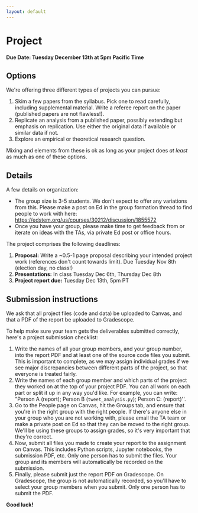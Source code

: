 ```yaml
---
layout: default
---
```

# Project

**Due Date: Tuesday December 13th at 5pm Pacific Time**

## Options

We're offering three different types of projects you can pursue:

1. Skim a few papers from the syllabus. Pick one to read carefully, including supplemental material. Write a referee report on the paper 
   (published papers are not flawless!).
2. Replicate an analysis from a published paper, possibly extending but emphasis on replication. Use either the original data if available
   or similar data if not.
3. Explore an empirical or theoretical research question.

Mixing and elements from these is ok as long as your project does _at least_ as much as one of these options.
   
## Details

A few details on organization:
- The group size is 3-5 students. We don't expect to offer any variations from this. Please make a post on Ed in the group formation thread 
  to find people to work with here: https://edstem.org/us/courses/30212/discussion/1855572
- Once you have your group, please make time to get feedback from or iterate on ideas with the TAs, via private Ed post or office hours.

The project comprises the following deadlines:
1. **Proposal:** Write a ~0.5-1 page proposal describing your intended project work (references don't count towards limit). Due Tuesday Nov 8th (election day, no class!)
2. **Presentations:** In class Tuesday Dec 6th, Thursday Dec 8th
3. **Project report due:** Tuesday Dec 13th, 5pm PT 

## Submission instructions

We ask that all project files (code and data) be uploaded to Canvas, and that a PDF of the report be uploaded to Gradescope.

To help make sure your team gets the deliverables submitted correctly, here's a project submission checklist:   

1. Write the names of all your group members, and your group number, into the report PDF and at least one of the source code files you submit. This is important to complete, as we may assign individual grades if we see major discrepancies between different parts of the project, so that everyone is treated fairly.
2. Write the names of each group member and which parts of the project they worked on at the top of your project PDF. You can all work on each part or split it up in any way you'd like. For example, you can write: "Person A (report); Person B (`tweet_analysis.py`); Person C: (report)''.
3. Go to the People page on Canvas, hit the Groups tab, and ensure that you're in the right group with the right people. If there's anyone else in your group who you are not working with, please email the TA team or make a private post on Ed so that they can be moved to the right group. We'll be using these groups to assign grades, so it's very important that they're correct.
4. Now, submit all files you made to create your report to the assignment on Canvas. This includes Python scripts, Jupyter notebooks, the submission PDF, etc. Only one person has to submit the files. Your group and its members will automatically be recorded on the submission.
5. Finally, please submit just the report PDF on Gradescope. On Gradescope, the group is not automatically recorded, so you'll have to select your group members when you submit. Only one person has to submit the PDF.


**Good luck!**
